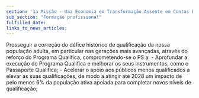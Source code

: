 ```yaml
---
section: '1a Missão - Uma Economia em Transformação Assente em Contas Equilibradas'
sub_section: "Formação profissional"
fulfilled_date:
links_to_news_articles:
---
```


Prosseguir a correção do défice histórico de qualificação da nossa população adulta, em particular nas gerações mais avançadas, através do reforço do Programa Qualifica, comprometendo-se o PS a: - Aprofundar a execução do Programa Qualifica e melhorar os seus instrumentos, como o Passaporte Qualifica; - Acelerar o apoio aos públicos menos qualificados a elevar as suas qualificações, de modo a atingir até 2028 um impacto de pelo menos 6% da população ativa apoiada para completar novos níveis de qualificação;